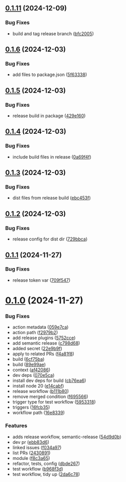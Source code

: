 ## [0.1.11](https://github.com/simonloynes/happi-labels/compare/v0.1.10...v0.1.11) (2024-12-09)


### Bug Fixes

* build and tag release branch ([bfc2005](https://github.com/simonloynes/happi-labels/commit/bfc2005a112d1542befd1a94816aa7b272400366))

## [0.1.6](https://github.com/simonloynes/happi-labels/compare/v0.1.5...v0.1.6) (2024-12-03)


### Bug Fixes

* add files to package.json ([5f63338](https://github.com/simonloynes/happi-labels/commit/5f63338db311a2abf3a8e19424c14aa58f32bbd1))

## [0.1.5](https://github.com/simonloynes/happi-labels/compare/v0.1.4...v0.1.5) (2024-12-03)


### Bug Fixes

* release build in package ([429e160](https://github.com/simonloynes/happi-labels/commit/429e1603708f63f07f5541cff541068a66bfedc4))

## [0.1.4](https://github.com/simonloynes/happi-labels/compare/v0.1.3...v0.1.4) (2024-12-03)


### Bug Fixes

* include build files in release ([0a69f4f](https://github.com/simonloynes/happi-labels/commit/0a69f4f241f0c50cfa30cd865456ee0447c6c0a5))

## [0.1.3](https://github.com/simonloynes/happi-labels/compare/v0.1.2...v0.1.3) (2024-12-03)


### Bug Fixes

* dist files from release build ([ebc453f](https://github.com/simonloynes/happi-labels/commit/ebc453f601c3e01a7eab88e4628b7091042c4c0b))

## [0.1.2](https://github.com/simonloynes/happi-labels/compare/v0.1.1...v0.1.2) (2024-12-03)


### Bug Fixes

* release config for dist dir ([729bbca](https://github.com/simonloynes/happi-labels/commit/729bbcad19f835df729cf07f38db6bc8622d0b92))

## [0.1.1](https://github.com/simonloynes/happi-labels/compare/v0.1.0...v0.1.1) (2024-11-27)


### Bug Fixes

* release token var ([709f547](https://github.com/simonloynes/happi-labels/commit/709f5475a61c0656a1888b0904d18d6854f3de30))

# [0.1.0](https://github.com/simonloynes/happi-labels/compare/v0.0.1...v0.1.0) (2024-11-27)


### Bug Fixes

* action metadata ([059e7ca](https://github.com/simonloynes/happi-labels/commit/059e7cae814bcd6a125be5caf59330eea29612a8))
* action path ([f2979b2](https://github.com/simonloynes/happi-labels/commit/f2979b2762e4e308d08decb115f9ebb1e143ddaf))
* add release plugins ([5752cce](https://github.com/simonloynes/happi-labels/commit/5752cce53d8324144e6e558f3371ab10fd6525c5))
* add semantic release ([c798d68](https://github.com/simonloynes/happi-labels/commit/c798d687bc076eea75048a6da1f35961381ea0dc))
* added secret ([22e9b9f](https://github.com/simonloynes/happi-labels/commit/22e9b9f31eaa0f4bb196e9c0545daa49ceb75ada))
* apply to related PRs ([f4a81f8](https://github.com/simonloynes/happi-labels/commit/f4a81f868de3a1a51aed7770686ac50395dc3fd4))
* build ([6cf75ba](https://github.com/simonloynes/happi-labels/commit/6cf75ba3a5fa39c89450d2b799301a1d084b8c2e))
* build ([89e99ae](https://github.com/simonloynes/happi-labels/commit/89e99aecfe5c455bb3889a834b9c30f52b18f286))
* context ([af42086](https://github.com/simonloynes/happi-labels/commit/af42086b528841038ef7c9f4246530e6bb4276c8))
* dev deps ([070e5ca](https://github.com/simonloynes/happi-labels/commit/070e5ca8cd6f19d502185b52ebbc7131146bb6fc))
* install dev deps for build ([cb76ea6](https://github.com/simonloynes/happi-labels/commit/cb76ea61a148a4cdf78ca2c9310e695c64752630))
* install node 20 ([e14cabf](https://github.com/simonloynes/happi-labels/commit/e14cabf7e83a0c4f5ad8bff5e9eab9d47a4902da))
* release workflow ([b111b80](https://github.com/simonloynes/happi-labels/commit/b111b8067d587664e95bd0048e43059abc8234d8))
* remove merged condition ([f695566](https://github.com/simonloynes/happi-labels/commit/f695566f2e3f357d58644ebb0173ce287a3fe6e1))
* trigger type for test workflow ([5953318](https://github.com/simonloynes/happi-labels/commit/59533180e4fb5f467c31cd5264cbbac3525fd9e5))
* triggers ([16fcb35](https://github.com/simonloynes/happi-labels/commit/16fcb35b497408d8dde67f915c67238f6d0300b0))
* workflow path ([16e8339](https://github.com/simonloynes/happi-labels/commit/16e8339e99f681e56f476f4a55d6fa7fddf6245e))


### Features

* adds release workflow, semantic-release ([54d9d0b](https://github.com/simonloynes/happi-labels/commit/54d9d0babfbb795a21af2d394a0efc0273b17419))
* dev pr ([ebb83d6](https://github.com/simonloynes/happi-labels/commit/ebb83d6a77a6a51656ad8eaa102a4704a30a05ae))
* linked issues ([f034a97](https://github.com/simonloynes/happi-labels/commit/f034a9754f907bd539216911cbacdd3d8a141775))
* list PRs ([2430891](https://github.com/simonloynes/happi-labels/commit/2430891b0c57f258f8c9592ebec332071dec0f0f))
* module ([f8c3a65](https://github.com/simonloynes/happi-labels/commit/f8c3a65813d1d9a95b58a09d82de78d0690f10ef))
* refactor, tests, config ([dbde267](https://github.com/simonloynes/happi-labels/commit/dbde2676800651d006d011a3fefda536cdefa187))
* test workflow ([b968f3d](https://github.com/simonloynes/happi-labels/commit/b968f3de28e65dc89772f088eed72d515592c1ea))
* test workflow, tidy up ([2da6c78](https://github.com/simonloynes/happi-labels/commit/2da6c78a9b9c0a23ff680ba261d7ff18c345ed78))
